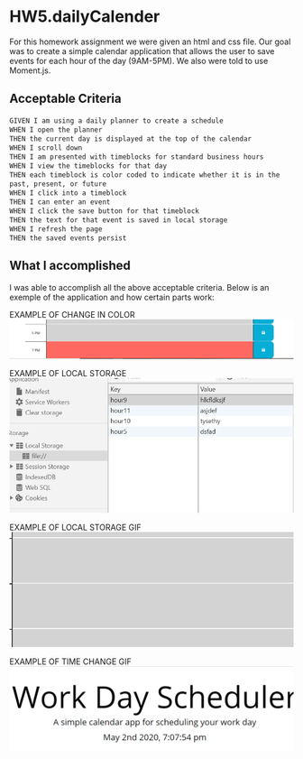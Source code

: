 # HW5.dailyCalender

For this homework assignment we were given an html and css file.  Our goal was to create a simple calendar application that allows the user to save events for each hour of the day (9AM-5PM).  We also were told to use Moment.js.

## Acceptable Criteria
```
GIVEN I am using a daily planner to create a schedule
WHEN I open the planner
THEN the current day is displayed at the top of the calendar
WHEN I scroll down
THEN I am presented with timeblocks for standard business hours
WHEN I view the timeblocks for that day
THEN each timeblock is color coded to indicate whether it is in the past, present, or future
WHEN I click into a timeblock
THEN I can enter an event
WHEN I click the save button for that timeblock
THEN the text for that event is saved in local storage
WHEN I refresh the page
THEN the saved events persist
```

## What I accomplished

I was able to accomplish all the above acceptable criteria.  Below is an exemple of the application and how certain parts work:

EXAMPLE OF CHANGE IN COLOR
![color change](assets/exampleColorChange.png)

EXAMPLE OF LOCAL STORAGE
![local storage](assets/localStorage.png)

EXAMPLE OF LOCAL STORAGE GIF
![local storage gif](assets/exampleOfLocalStorage.gif)

EXAMPLE OF TIME CHANGE GIF
![time change gif](assets/exampleOfTimeChange.gif)
